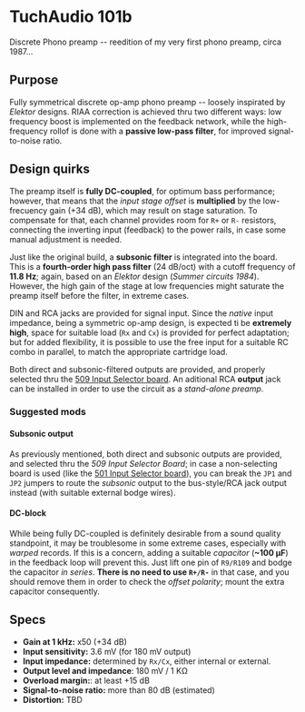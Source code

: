 # TuchAudio 101b
Discrete Phono preamp -- reedition of my very first phono preamp, circa 1987...

## Purpose
Fully symmetrical discrete op-amp phono preamp -- loosely inspirated by _Elektor_ designs. RIAA correction is achieved thru two different ways: low frequency boost is implemented on the feedback network, while the high-frequency rollof is done with a **passive low-pass filter**, for improved signal-to-noise ratio.

## Design quirks
The preamp itself is **fully DC-coupled**, for optimum bass performance; however, that means that the _input stage offset_ is **multiplied** by the low-frecuency gain (+34 dB), which may result on stage saturation. To compensate for that, each channel provides room for `R+` or `R-` resistors, connecting the inverting input (feedback) to the power rails, in case some manual adjustment is needed.

Just like the original build, a **subsonic filter** is integrated into the board. This is a **fourth-order high pass filter** (24 dB/oct) with a cutoff frequency of **11.8 Hz**; again, based on an _Elektor_ design (_Summer circuits 1984_). However, the high gain of the stage at low frequencies might saturate the preamp itself before the filter, in extreme cases.

DIN and RCA jacks are provided for signal input. Since the _native_ input impedance, being a symmetric op-amp design, is expected ti be **extremely high**, space for suitable load (`Rx` and `Cx`) is provided for perfect adaptation; but for added flexibility, it is possible to use the free input for a suitable RC combo in parallel, to match the appropriate cartridge load.

Both direct and subsonic-filtered outputs are provided, and properly selected thru the [509 Input Selector board](). An aditional RCA **output** jack can be installed in order to use the circuit as a _stand-alone preamp_.

### Suggested mods

#### Subsonic output
As previously mentioned, both direct and subsonic outputs are provided, and selected thru the _509 Input Selector Board_; in case a non-selecting board is used (like the [501 Input Selector board]()), you can break the `JP1` and `JP2` jumpers to route the _subsonic_ output to the bus-style/RCA jack output instead (with suitable external bodge wires).

#### DC-block
While being fully DC-coupled is definitely desirable from a sound quality standpoint, it may be troublesome in some extreme cases, especially with _warped_ records. If this is a concern, adding a suitable _capacitor_ (**~100 µF**) in the feedback loop will prevent this. Just lift one pin of `R9/R109` and bodge the capacitor _in series_. **There is no need to use `R+/R-`** in that case, and you should remove them in order to check the _offset polarity_; mount the extra capacitor consequently.

## Specs

- **Gain at 1 kHz:** x50 (+34 dB)
- **Input sensitivity:** 3.6 mV (for 180 mV output)
- **Input impedance:** determined by `Rx/Cx`, either internal or external.
- **Output level and impedance**: 180 mV / 1 KΩ
- **Overload margin:**: at least +15 dB
- **Signal-to-noise ratio:** more than 80 dB (estimated)
- **Distortion:** TBD
